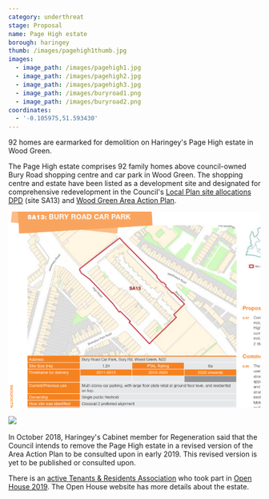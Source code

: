 ```yaml
---
category: underthreat
stage: Proposal
name: Page High estate 
borough: haringey
thumb: /images/pagehigh1thumb.jpg
images:
  - image_path: /images/pagehigh1.jpg
  - image_path: /images/pagehigh2.jpg
  - image_path: /images/pagehigh3.jpg
  - image_path: /images/buryroad1.png
  - image_path: /images/buryroad2.png
coordinates: 
  - '-0.105975,51.593430'
---
```

92 homes are earmarked for demolition on Haringey's Page High estate in Wood Green.

The Page High estate comprises 92 family homes above council-owned Bury Road shopping centre and car park in Wood Green. The shopping centre and estate have been listed as a development site and designated for comprehensive redevelopment in the Council's [Local Plan site allocations DPD](https://www.haringey.gov.uk/sites/haringeygovuk/files/final_haringey_site_allocations_dtp_online.pdf) (site SA13) and [Wood Green Area Action Plan](https://www.haringey.gov.uk/sites/haringeygovuk/files/nsr00284-wood_green_aap_2018_awv4_lr.pdf).

![](/images/buryroad2.png)

![](/images/buryroad3.png)

In October 2018, Haringey's Cabinet member for Regeneration said that the Council intends to remove the Page High estate in a revised version of the Area Action Plan to be consulted upon in early 2019. This revised version is yet to be published or consulted upon.

There is an [active Tenants & Residents Association](https://twitter.com/PageHighTenants) who took part in [Open House 2019](https://openhouselondon.open-city.org.uk/listings/7201). The Open House website has more details about the estate.
